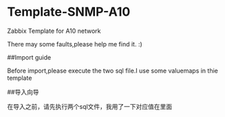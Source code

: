 # Template-SNMP-A10

Zabbix Template for A10 network

There may some faults,please help me find it. :)

##Import guide

Before import,please execute the two sql file.I use some valuemaps in thie template

##导入向导

在导入之前，请先执行两个sql文件，我用了一下对应值在里面
